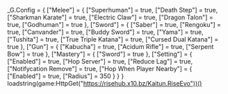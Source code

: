 _G.Config = {
    ["Melee"] = {
        ["Superhuman"] = true,
        ["Death Step"] = true,
        ["Sharkman Karate"] = true,
        ["Electric Claw"] = true,
        ["Dragon Talon"] = true,
        ["Godhuman"] = true
    },
    ["Sword"] = {
        ["Saber"] = true,
        ["Rengoku"] = true,
        ["Canvander"] = true,
        ["Buddy Sword"] = true,
        ["Yama"] = true,
        ["Tushita"] = true,
        ["True Triple Katana"] = true,
        ["Cursed Dual Katana"] = true
    },
    ["Gun"] = {
        ["Kabucha"] = true,
        ["Acidum Rifle"] = true,
        ["Serpent Bow"] = true
    },
    ["Mastery"] = {
        ["Sword"] = true
    },
    ["Setting"] = {
        ["Enabled"] = true,
        ["Hop Server"] = true,
        ["Reduce Lag"] = true,
        ["Notifycation Remove"] = true,
        ["Hop When Player Nearby"] = {
            ["Enabled"] = true,
            ["Radius"] = 350
        }
    }
}
loadstring(game:HttpGet("https://risehub.x10.bz/Kaitun.RiseEvo"))()
